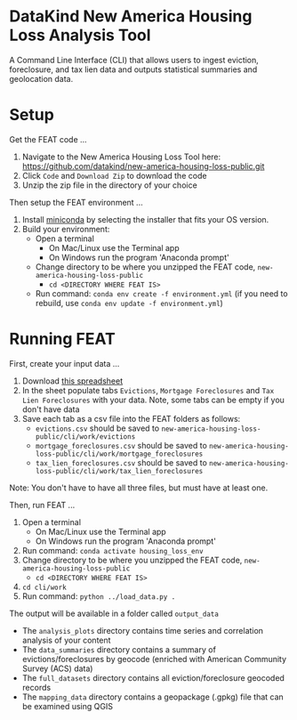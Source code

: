 # DataKind New America Housing Loss Analysis Tool #

A Command Line Interface (CLI) that allows users to ingest eviction, 
foreclosure, and tax lien data and outputs statistical summaries and 
geolocation data.

# Setup 

Get the FEAT code ...

1. Navigate to the New America Housing Loss Tool here: https://github.com/datakind/new-america-housing-loss-public.git
2. Click `Code` and `Download Zip` to download the code
3. Unzip the zip file in the directory of your choice

Then setup the FEAT environment ...

1. Install [miniconda](https://docs.conda.io/en/latest/miniconda.html) by selecting the installer that fits your OS version.
2. Build your environment:
   - Open a terminal
     - On Mac/Linux use the Terminal app
     - On Windows run the program 'Anaconda prompt'
   - Change directory to be where you unzipped the FEAT code, `new-america-housing-loss-public`
     - `cd <DIRECTORY WHERE FEAT IS>`
   - Run command: `conda env create -f environment.yml` (if you need to rebuild, use `conda env update -f environment.yml`) 

# Running FEAT

First, create your input data ...

1. Download [this spreadsheet](https://docs.google.com/spreadsheets/d/1WKxpcxZI_MMJJ5lqcwauhsuw3NBxwcG5/edit?usp=sharing&ouid=106808949113099347741&rtpof=true&sd=true)
2. In the sheet populate tabs `Evictions`, `Mortgage Foreclosures` and `Tax Lien Foreclosures` with your data. Note, some tabs can be empty if you don't have data
4. Save each tab as a csv file into the FEAT folders as follows:
    - `evictions.csv` should be saved to `new-america-housing-loss-public/cli/work/evictions`
    - `mortgage_foreclosures.csv` should be saved to `new-america-housing-loss-public/cli/work/mortgage_foreclosures`
    - `tax_lien_foreclosures.csv` should be saved to `new-america-housing-loss-public/cli/work/tax_lien_foreclosures` 

Note: You don't have to have all three files, but must have at least one.

Then, run FEAT ...

1. Open a terminal
   - On Mac/Linux use the Terminal app
   - On Windows run the program 'Anaconda prompt'
2. Run command: `conda activate housing_loss_env`
3. Change directory to be where you unzipped the FEAT code, `new-america-housing-loss-public`
   - `cd <DIRECTORY WHERE FEAT IS>`
4. `cd cli/work`
5. Run command: `python ../load_data.py .`
    
The output will be available in a folder called `output_data`

- The `analysis_plots` directory contains time series and correlation analysis of your content
- The `data_summaries` directory contains a summary of evictions/foreclosures by geocode (enriched with American Community Survey (ACS) data)
- The `full_datasets` directory contains all eviction/foreclosure geocoded records
- The `mapping_data` directory contains a geopackage (.gpkg) file that can be examined using QGIS


